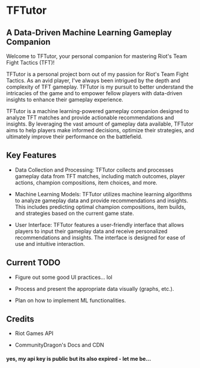# TFTutor

## A Data-Driven Machine Learning Gameplay Companion

Welcome to TFTutor, your personal companion for mastering Riot's Team Fight Tactics (TFT)!

TFTutor is a personal project born out of my passion for Riot's Team Fight Tactics. As an avid player, I've always been intrigued by the depth and complexity of TFT gameplay. TFTutor is my pursuit to better understand the intricacies of the game and to empower fellow players with data-driven insights to enhance their gameplay experience.

TFTutor is a machine learning-powered gameplay companion designed to analyze TFT matches and provide actionable recommendations and insights. By leveraging the vast amount of gameplay data available, TFTutor aims to help players make informed decisions, optimize their strategies, and ultimately improve their performance on the battlefield.

## Key Features

- Data Collection and Processing: TFTutor collects and processes gameplay data from TFT matches, including match outcomes, player actions, champion compositions, item choices, and more.

- Machine Learning Models: TFTutor utilizes machine learning algorithms to analyze gameplay data and provide recommendations and insights. This includes predicting optimal champion compositions, item builds, and strategies based on the current game state.

- User Interface: TFTutor features a user-friendly interface that allows players to input their gameplay data and receive personalized recommendations and insights. The interface is designed for ease of use and intuitive interaction.

## Current TODO

- Figure out some good UI practices... lol

- Process and present the appropriate data visually (graphs, etc.). 

- Plan on how to implement ML functionalities.

## Credits

- Riot Games API

- CommunityDragon's Docs and CDN

#### yes, my api key is public but its also expired - let me be...
